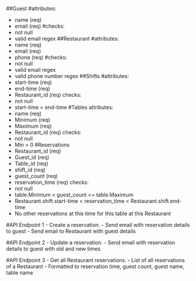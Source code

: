 ##Guest
#attributes:
  - name (req)
  - email (req)
#checks:
  - not null
  - valid email regex
##Restaurant
#attributes:
  - name (req)
  - email (req)
  - phone (req)
#checks:
  - not null
  - valid email regex
  - valid phone number regex
##Shifts
#attributes:
  - start-time (req)
  - end-time   (req)
  - Restaurant_id (req)
checks:
  - not null
  - start-time < end-time
#Tables
attributes:
  - name (req)
  - Minimum (req)
  - Maximum (req)
  - Restaurant_id (req)
checks:
  - not null
  - Min > 0
#Reservations
  - Restaurant_id (req)
  - Guest_id (req)
  - Table_id (req)
  - shift_id (req)
  - guest_count (req)
  - reservation_time (req)
checks:
  - not null
  - table.Minimum < guest_count <= table.Maximum
  - Restaurant.shift.start-time < reservation_time < Restaurant.shift.end-time
  - No other reservations at this time for this table at this Restaurant

#API Endpoint 1 - Create a reservation.
    - Send email with reservation details to guest
    - Send email to Restaurant with guest details

#API Endpoint 2 - Update a reservation.
    - Send email with reservation details to guest with old and new times

#API Endpoint 3 - Get all Restaurant reservations.
    - List of all reservations of a Restaurant
    - Formatted to reservation time, guest count, guest name, table name
